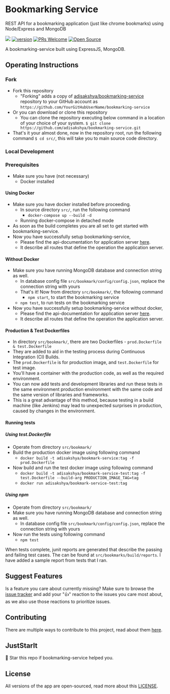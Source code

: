 # Bookmarking Service
REST API for a bookmarking application (just like chrome bookmarks) using Node/Express and MongoDB

[![](https://img.shields.io/badge/docs%20-view%20API%20Documentation-blue.svg?style=for-the-badge&logo=appveyor)](https://adisakshya.github.io/bookmarking-service/) [![version](https://img.shields.io/badge/Version-1.0.0-blue.svg?style=for-the-badge&logo=appveyor)](https://github.com/adisakshya/bookmarking-service) [![PRs Welcome](https://img.shields.io/badge/PRs-Welcome-blue.svg?style=for-the-badge&logo=appveyor)](https://github.com/adisakshya/bookmarking-service/pulls) [![Open Source](https://img.shields.io/badge/Open%20Source-Love-red.svg?style=for-the-badge&logo=appveyor)]()

A bookmarking-service built using ExpressJS, MongoDB.

## Operating Instructions

### Fork

- Fork this repository
	- "Forking" adds a copy of [adisakshya/bookmarking-service](https://github.com/adisakshya/bookmarking-service/) repository to your GitHub account as `https://github.com/YourGitHubUserName/bookmarking-service`
- Or you can download or clone this repository
	- You can clone the repository executing below command in a location of your choice of your system.
	```$ git clone https://github.com/adisakshya/bookmarking-service.git```
- That's it your almost done, now in the repository root, run the following command
```$ cd src/```, this will take you to main source code directory.

### Local Development

### Prerequisites

- Make sure you have (not necessary)
  - Docker installed

#### Using Docker

- Make sure you have docker installed before proceeding.
	- In source directory ```src/```, run the following command
		- ```docker-compose up --build -d```
    - Running docker-compose in detached mode
- As soon as the build completes you are all set to get started with bookmarking-service.
- Now you have successfully setup bookmarking-service,
	- Please find the api-documentation for application server [here](https://adisakshya.github.io/bookmarking-service/).
  - It describe all routes that define the operation the application server.

#### Without Docker

- Make sure you have running MongoDB database and connection string as well.
	- In database config file ```src/bookmark/config/config.json```, replace the connection string with yours
	- That's it! Now from directory ```src/bookmark/```, the following command
		- ```npm start```, to start the bookmarking service
    - ```npm test```, to run tests on the bookmarking service
- Now you have successfully setup bookmarking-service without docker,
	- Please find the api-documentation for application server [here](https://adisakshya.github.io/bookmarking-service/).
  - It describe all routes that define the operation the application server.

#### Production & Test Dockerfiles

- In directory ```src/bookmark/```, there are two Dockerfiles
		- ```prod.Dockerfile & test.Dockerfile```
- They are added to aid in the testing process during Continuous Integration (CI) Builds.
- The ```prod.Dockerfile``` is for production image, and ```test.Dockerfile``` for test image.
- You'll have a container with the production code, as well as the required environment.
- You can now add tests and development libraries and run these tests in the same environment production environment with the same code and the same version of libraries and frameworks. 
- This is a great advantage of this method, because testing in a build machine (like Jenkins) may lead to unexpected surprises in production, caused by changes in the environment.

#### Running tests

##### Using test.Dockerfile

- Operate from directory ```src/bookmark/```
- Build the production docker image using following command
  - ```docker build -t adisakshya/bookmark-service:tag -f prod.Dockerfile```
- Now build and run the test docker image using following command
  - ```docker build -t adisakshya/bookmark-service-test:tag -f test.Dockerfile --build-arg PRODUCTION_IMAGE_TAG=tag```
  - ```docker run adisakshya/bookmark-service-test:tag```

##### Using npm

- Operate from directory ```src/bookmark/```
- Make sure you have running MongoDB database and connection string as well.
	- In database config file ```src/bookmark/config/config.json```, replace the connection string with yours
- Now run the tests using following command
  - ```npm test```

When tests complete, junit reports are generated that describe the passing and failing test cases. The can be found at ```src/bookmarks/build/reports```. I have added a sample report from tests that I ran.

## Suggest Features

Is a feature you care about currently missing? Make sure to browse the [issue tracker](https://github.com/adisakshya/bookmarking-service/issues?q=is%3Aissue+is%3Aopen+sort%3Areactions-%2B1-desc) and add your ":+1:" reaction to the issues you care most about, as we also use those reactions to prioritize issues.

## Contributing

There are multiple ways to contribute to this project, read about them [here](https://github.com/adisakshya/bookmarking-service/blob/master/.github/CONTRIBUTING.md).

## JustStarIt

🌟 Star this repo if bookmarking-service helped you.

## License

All versions of the app are open-sourced, read more about this [LICENSE](https://github.com/adisakshya/bookmarking-service/blob/master/LICENSE).
